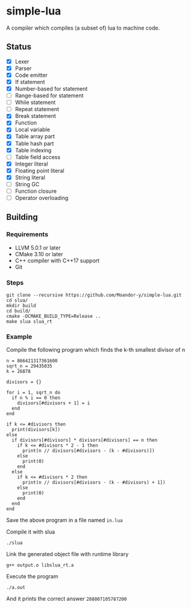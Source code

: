 # simple-lua

A compiler which compiles (a subset of) lua to machine code.

## Status

- [x] Lexer
- [x] Parser
- [x] Code emitter
- [x] If statement
- [x] Number-based for statement
- [ ] Range-based for statement
- [ ] While statement
- [ ] Repeat statement
- [x] Break statement
- [x] Function
- [x] Local variable
- [x] Table array part
- [x] Table hash part
- [x] Table indexing
- [ ] Table field access
- [x] Integer literal
- [x] Floating point literal
- [x] String literal
- [ ] String GC
- [ ] Function closure
- [ ] Operator overloading

## Building

### Requirements

- LLVM 5.0.1 or later
- CMake 3.10 or later
- C++ compiler with C++17 support
- Git

### Steps

```
git clone --recursive https://github.com/Moandor-y/simple-lua.git
cd slua/
mkdir build
cd build/
cmake -DCMAKE_BUILD_TYPE=Release ..
make slua slua_rt
```

### Example

Compile the following program which finds the k-th smallest divisor of n

```
n = 866421317361600
sqrt_n = 29435035
k = 26878

divisors = {}

for i = 1, sqrt_n do
  if n % i == 0 then
    divisors[#divisors + 1] = i
  end
end

if k <= #divisors then
  print(divisors[k])
else
  if divisors[#divisors] * divisors[#divisors] == n then
    if k <= #divisors * 2 - 1 then
      print(n // divisors[#divisors - (k - #divisors)])
    else
      print(0)
    end
  else
    if k <= #divisors * 2 then
      print(n // divisors[#divisors - (k - #divisors) + 1])
    else
      print(0)
    end
  end
end
```

Save the above program in a file named `in.lua`

Compile it with slua

```
./slua
```

Link the generated object file with runtime library

```
g++ output.o libslua_rt.a
```

Execute the program

```
./a.out
```

And it prints the correct answer `288807105787200`
